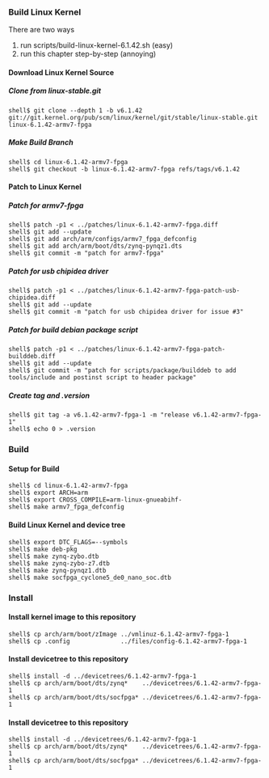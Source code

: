 ### Build Linux Kernel

There are two ways

1. run scripts/build-linux-kernel-6.1.42.sh (easy)
2. run this chapter step-by-step (annoying)

#### Download Linux Kernel Source

##### Clone from linux-stable.git

```console
shell$ git clone --depth 1 -b v6.1.42 git://git.kernel.org/pub/scm/linux/kernel/git/stable/linux-stable.git linux-6.1.42-armv7-fpga
```

##### Make Build Branch

```console
shell$ cd linux-6.1.42-armv7-fpga
shell$ git checkout -b linux-6.1.42-armv7-fpga refs/tags/v6.1.42
```

#### Patch to Linux Kernel

##### Patch for armv7-fpga

```console
shell$ patch -p1 < ../patches/linux-6.1.42-armv7-fpga.diff
shell$ git add --update
shell$ git add arch/arm/configs/armv7_fpga_defconfig
shell$ git add arch/arm/boot/dts/zynq-pynqz1.dts
shell$ git commit -m "patch for armv7-fpga"
```

##### Patch for usb chipidea driver

```console
shell$ patch -p1 < ../patches/linux-6.1.42-armv7-fpga-patch-usb-chipidea.diff
shell$ git add --update
shell$ git commit -m "patch for usb chipidea driver for issue #3"
```

##### Patch for build debian package script

```console
shell$ patch -p1 < ../patches/linux-6.1.42-armv7-fpga-patch-builddeb.diff
shell$ git add --update
shell$ git commit -m "patch for scripts/package/builddeb to add tools/include and postinst script to header package"
```

##### Create tag and .version

```console
shell$ git tag -a v6.1.42-armv7-fpga-1 -m "release v6.1.42-armv7-fpga-1"
shell$ echo 0 > .version
```

### Build

#### Setup for Build 

````console
shell$ cd linux-6.1.42-armv7-fpga
shell$ export ARCH=arm
shell$ export CROSS_COMPILE=arm-linux-gnueabihf-
shell$ make armv7_fpga_defconfig
````

#### Build Linux Kernel and device tree

````console
shell$ export DTC_FLAGS=--symbols
shell$ make deb-pkg
shell$ make zynq-zybo.dtb
shell$ make zynq-zybo-z7.dtb
shell$ make zynq-pynqz1.dtb
shell$ make socfpga_cyclone5_de0_nano_soc.dtb
````

### Install

#### Install kernel image to this repository

```console
shell$ cp arch/arm/boot/zImage ../vmlinuz-6.1.42-armv7-fpga-1
shell$ cp .config              ../files/config-6.1.42-armv7-fpga-1
```

#### Install devicetree to this repository

```console
shell$ install -d ../devicetrees/6.1.42-armv7-fpga-1
shell$ cp arch/arm/boot/dts/zynq*    ../devicetrees/6.1.42-armv7-fpga-1
shell$ cp arch/arm/boot/dts/socfpga* ../devicetrees/6.1.42-armv7-fpga-1
```

#### Install devicetree to this repository

```console
shell$ install -d ../devicetrees/6.1.42-armv7-fpga-1
shell$ cp arch/arm/boot/dts/zynq*    ../devicetrees/6.1.42-armv7-fpga-1
shell$ cp arch/arm/boot/dts/socfpga* ../devicetrees/6.1.42-armv7-fpga-1
```

